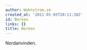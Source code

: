 ```yaml
---
author: Wahnstrom.se
created_at: '2011-01-05T20:11:38Z'
id: Boreas
links: {}
title: Boreas
---
```


Nordanvinden.